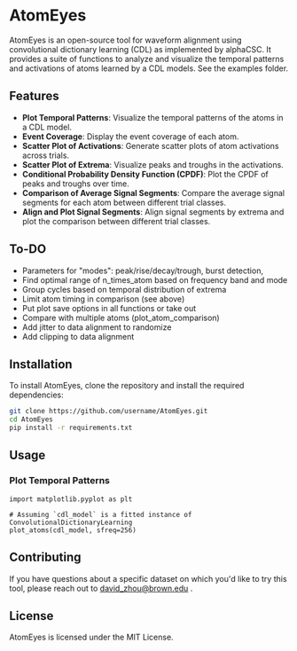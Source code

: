 # AtomEyes

AtomEyes is an open-source tool for waveform alignment using convolutional dictionary learning (CDL) as implemented by alphaCSC. It provides a suite of functions to analyze and visualize the temporal patterns and activations of atoms learned by a CDL models. See the examples folder.

## Features

- **Plot Temporal Patterns**: Visualize the temporal patterns of the atoms in a CDL model.
- **Event Coverage**: Display the event coverage of each atom.
- **Scatter Plot of Activations**: Generate scatter plots of atom activations across trials.
- **Scatter Plot of Extrema**: Visualize peaks and troughs in the activations.
- **Conditional Probability Density Function (CPDF)**: Plot the CPDF of peaks and troughs over time.
- **Comparison of Average Signal Segments**: Compare the average signal segments for each atom between different trial classes.
- **Align and Plot Signal Segments**: Align signal segments by extrema and plot the comparison between different trial classes.

## To-DO

- Parameters for "modes": peak/rise/decay/trough, burst detection, 
- Find optimal range of n_times_atom based on frequency band and mode
- Group cycles based on temporal distribution of extrema
- Limit atom timing in comparison (see above)
- Put plot save options in all functions or take out
- Compare with multiple atoms (plot_atom_comparison)
- Add jitter to data alignment to randomize
- Add clipping to data alignment

## Installation

To install AtomEyes, clone the repository and install the required dependencies:

```bash
git clone https://github.com/username/AtomEyes.git
cd AtomEyes
pip install -r requirements.txt
```

## Usage

### Plot Temporal Patterns

```from alphacsc import ConvolutionalDictionaryLearning
import matplotlib.pyplot as plt

# Assuming `cdl_model` is a fitted instance of ConvolutionalDictionaryLearning
plot_atoms(cdl_model, sfreq=256)
```

## Contributing

If you have questions about a specific dataset on which you'd like to try this tool, please reach out to david_zhou@brown.edu .

## License

AtomEyes is licensed under the MIT License.
